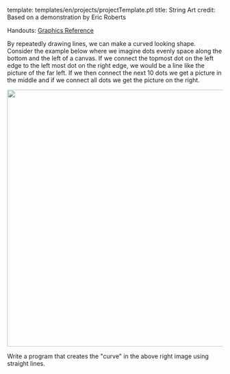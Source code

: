 template: templates/en/projects/projectTemplate.ptl
title: String Art
credit: Based on a demonstration by Eric Roberts

Handouts: [Graphics Reference]({{pathToRoot}}en/resources/graphics.html)<br/>

By repeatedly drawing lines, we can make a curved looking shape. Consider the example below where we imagine dots evenly space along the bottom and the left of a canvas. If we connect the topmost dot on the left edge to the left most dot on the right edge, we would be a line like the picture of the far left. If we then connect the next 10 dots we get a picture in the middle and if we connect all dots we get the picture on the right.

<center>
  <img style="width:600px;" src="{{pathToRoot}}img/projects/stringArt/startToEnd.png">
</center>

Write a program that creates the "curve" in the above right image using straight lines.
